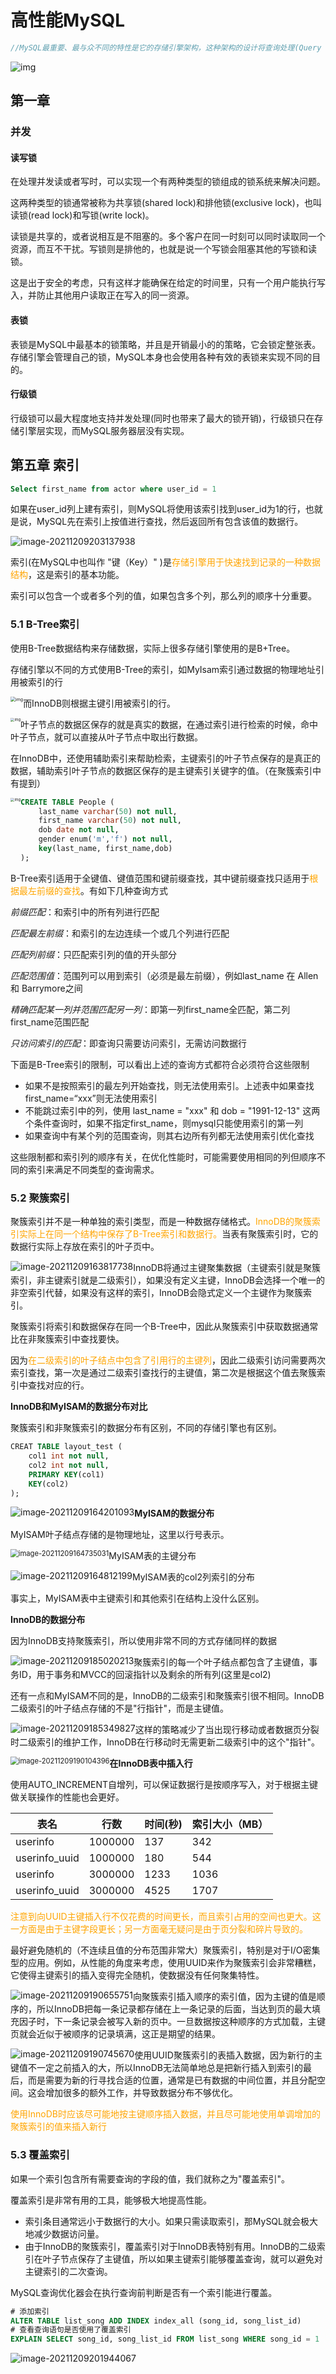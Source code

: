 

# 高性能MySQL

~~~java
//MySQL最重要、最与众不同的特性是它的存储引擎架构，这种架构的设计将查询处理(Query Processing)及其他系统任务(Server Task)和数据的存储/提取相分离
~~~

![img](https://s2.loli.net/2021/12/07/gUvNeoPd7zCFnql.png)

## 第一章

### 并发

#### 读写锁

在处理并发读或者写时，可以实现一个有两种类型的锁组成的锁系统来解决问题。

这两种类型的锁通常被称为共享锁(shared lock)和排他锁(exclusive lock)，也叫读锁(read lock)和写锁(write lock)。

读锁是共享的，或者说相互是不阻塞的。多个客户在同一时刻可以同时读取同一个资源，而互不干扰。写锁则是排他的，也就是说一个写锁会阻塞其他的写锁和读锁。

这是出于安全的考虑，只有这样才能确保在给定的时间里，只有一个用户能执行写入，并防止其他用户读取正在写入的同一资源。

#### 表锁

表锁是MySQL中最基本的锁策略，并且是开销最小的的策略，它会锁定整张表。存储引擎会管理自己的锁，MySQL本身也会使用各种有效的表锁来实现不同的目的。

#### 行级锁

行级锁可以最大程度地支持并发处理(同时也带来了最大的锁开销)，行级锁只在存储引擎层实现，而MySQL服务器层没有实现。

## 第五章 索引

~~~sql
Select first_name from actor where user_id = 1
~~~

如果在user_id列上建有索引，则MySQL将使用该索引找到user_id为1的行，也就是说，MySQL先在索引上按值进行查找，然后返回所有包含该值的数据行。

![image-20211209203137938](https://s2.loli.net/2021/12/09/yGhjCHBQk6eENrf.png)

索引(在MySQL中也叫作 "键（Key）" )是<font color=orange>存储引擎用于快速找到记录的一种数据结构</font>，这是索引的基本功能。

索引可以包含一个或者多个列的值，如果包含多个列，那么列的顺序十分重要。

### 5.1 B-Tree索引

使用B-Tree数据结构来存储数据，实际上很多存储引擎使用的是B+Tree。

存储引擎以不同的方式使用B-Tree的索引，如MyIsam索引通过数据的物理地址引用被索引的行

<img src="https://image.z.itpub.net/zitpub.net/JPG/2021-11-26/41EFDB33BF7C687D7F83D65A3FC1C20D.jpg" alt="img" style="zoom: 50%;float:left" />

而InnoDB则根据主键引用被索引的行。            

<img src="https://img-blog.csdnimg.cn/20200516191817713.png?x-oss-process=image/watermark,type_ZmFuZ3poZW5naGVpdGk,shadow_10,text_aHR0cHM6Ly9ibG9nLmNzZG4ubmV0L2JfeF9w,size_16,color_FFFFFF,t_70" alt="img" style="zoom: 40%;float:left" />

叶子节点的数据区保存的就是真实的数据，在通过索引进行检索的时候，命中叶子节点，就可以直接从叶子节点中取出行数据。

在InnoDB中，还使用辅助索引来帮助检索，主键索引的叶子节点保存的是真正的数据，辅助索引叶子节点的数据区保存的是主键索引关键字的值。（在聚簇索引中有提到）

<img src="https://s2.loli.net/2021/12/08/acBGdirjbMzqwFP.png" alt="img" style="zoom: 40%;float:left" />

~~~sql
CREATE TABLE People (
	last_name varchar(50) not null,
    first_name varchar(50) not null,
    dob date not null,
    gender enum('m','f') not null,
    key(last_name, first_name,dob)
);
~~~

B-Tree索引适用于全键值、键值范围和键前缀查找，其中键前缀查找只适用于<font color=orange>根据最左前缀的查找</font>。有如下几种查询方式

*前缀匹配*：和索引中的所有列进行匹配

*匹配最左前缀*：和索引的左边连续一个或几个列进行匹配

*匹配列前缀*：只匹配索引列的值的开头部分

*匹配范围值*：范围列可以用到索引（必须是最左前缀），例如last_name 在 Allen 和 Barrymore之间

*精确匹配某一列并范围匹配另一列*：即第一列first_name全匹配，第二列first_name范围匹配

*只访问索引的匹配*：即查询只需要访问索引，无需访问数据行

下面是B-Tree索引的限制，可以看出上述的查询方式都符合必须符合这些限制

- 如果不是按照索引的最左列开始查找，则无法使用索引。上述表中如果查找first_name=“xxx”则无法使用索引
- 不能跳过索引中的列，使用 last_name = "xxx" 和 dob = "1991-12-13" 这两个条件查询时，如果不指定first_name，则mysql只能使用索引的第一列
- 如果查询中有某个列的范围查询，则其右边所有列都无法使用索引优化查找

这些限制都和索引列的顺序有关，在优化性能时，可能需要使用相同的列但顺序不同的索引来满足不同类型的查询需求。

### 5.2 聚簇索引

聚簇索引并不是一种单独的索引类型，而是一种数据存储格式。<font color=orange>InnoDB的聚簇索引实际上在同一个结构中保存了B-Tree索引和数据行。</font>当表有聚簇索引时，它的数据行实际上存放在索引的叶子页中。

<img src="https://s2.loli.net/2021/12/09/FvD2Pc4gmQxh3KB.png" alt="image-20211209163817738" style="float:left" />

InnoDB将通过主键聚集数据（主键索引就是聚簇索引，非主键索引就是二级索引），如果没有定义主键，InnoDB会选择一个唯一的非空索引代替，如果没有这样的索引，InnoDB会隐式定义一个主键作为聚簇索引。

聚簇索引将索引和数据保存在同一个B-Tree中，因此从聚簇索引中获取数据通常比在非聚簇索引中查找要快。

因为<font color=orange>在二级索引的叶子结点中包含了引用行的主键列</font>，因此二级索引访问需要两次索引查找，第一次是通过二级索引查找行的主键值，第二次是根据这个值去聚簇索引中查找对应的行。

**InnoDB和MyISAM的数据分布对比**

聚簇索引和非聚簇索引的数据分布有区别，不同的存储引擎也有区别。

~~~sql
CREAT TABLE layout_test (
	col1 int not null,
    col2 int not null,
    PRIMARY KEY(col1)
    KEY(col2)
);
~~~

<img src="https://s2.loli.net/2021/12/09/eMHBtJ2z1dUwoYI.png" alt="image-20211209164201093" style="float:left" />

**MyISAM的数据分布**

MyISAM叶子结点存储的是物理地址，这里以行号表示。

<img src="https://s2.loli.net/2021/12/09/1YmNqzr7oKQV8xs.png" alt="image-20211209164735031" style="zoom:80%;float:left" />

MyISAM表的主键分布

<img src="https://s2.loli.net/2021/12/09/qbdDhg3iT5971PE.png" alt="image-20211209164812199" style="float:left" />

MyISAM表的col2列索引的分布

事实上，MyISAM表中主键索引和其他索引在结构上没什么区别。

**InnoDB的数据分布**

因为InnoDB支持聚簇索引，所以使用非常不同的方式存储同样的数据

<img src="https://s2.loli.net/2021/12/09/8KHrht4DvbU1fZT.png" alt="image-20211209185020213" style="float:left" />

聚簇索引的每一个叶子结点都包含了主键值，事务ID，用于事务和MVCC的回滚指针以及剩余的所有列(这里是col2)

还有一点和MyISAM不同的是，InnoDB的二级索引和聚簇索引很不相同。InnoDB二级索引的叶子结点存储的不是"行指针"，而是主键值。

<img src="https://s2.loli.net/2021/12/09/wONpX4jco9vtPeJ.png" alt="image-20211209185349827" style="float:left" />

这样的策略减少了当出现行移动或者数据页分裂时二级索引的维护工作，InnoDB在行移动时无需更新二级索引中的这个"指针"。

<img src="C:\Users\PSJ\AppData\Roaming\Typora\typora-user-images\image-20211209190104396.png" alt="image-20211209190104396" style="zoom:80%;float:left" />

**在InnoDB表中插入行**

使用AUTO_INCREMENT自增列，可以保证数据行是按顺序写入，对于根据主键做关联操作的性能也会更好。

| 表名          | 行数    | 时间(秒) | 索引大小（MB） |
| ------------- | ------- | -------- | -------------- |
| userinfo      | 1000000 | 137      | 342            |
| userinfo_uuid | 1000000 | 180      | 544            |
| userinfo      | 3000000 | 1233     | 1036           |
| userinfo_uuid | 3000000 | 4525     | 1707           |

<font color=orange>注意到向UUID主键插入行不仅花费的时间更长，而且索引占用的空间也更大。这一方面是由于主键字段更长；另一方面毫无疑问是由于页分裂和碎片导致的。</font>

最好避免随机的（不连续且值的分布范围非常大）聚簇索引，特别是对于I/O密集型的应用。例如，从性能的角度来考虑，使用UUID来作为聚簇索引会非常糟糕，它使得主键索引的插入变得完全随机，使数据没有任何聚集特性。

<img src="https://s2.loli.net/2021/12/09/JKYwz5sgcduX2N8.png" alt="image-20211209190655751" style="float: left; " />

向聚簇索引插入顺序的索引值，因为主键的值是顺序的，所以InnoDB把每一条记录都存储在上一条记录的后面，当达到页的最大填充因子时，下一条记录会被写入新的页中。一旦数据按这种顺序的方式加载，主键页就会近似于被顺序的记录填满，这正是期望的结果。

<img src="https://s2.loli.net/2021/12/09/RADgZwydHGX5uIs.png" alt="image-20211209190745670" style="float:left" />

使用UUID聚簇索引的表插入数据，因为新行的主键值不一定之前插入的大，所以InnoDB无法简单地总是把新行插入到索引的最后，而是需要为新的行寻找合适的位置，通常是已有数据的中间位置，并且分配空间。这会增加很多的额外工作，并导致数据分布不够优化。

<font  color=orange>使用InnoDB时应该尽可能地按主键顺序插入数据，并且尽可能地使用单调增加的聚簇索引的值来插入新行</font>

### 5.3 覆盖索引

如果一个索引包含所有需要查询的字段的值，我们就称之为"覆盖索引"。

覆盖索引是非常有用的工具，能够极大地提高性能。

- 索引条目通常远小于数据行的大小。如果只需读取索引，那MySQL就会极大地减少数据访问量。
- 由于InnoDB的聚簇索引，覆盖索引对于InnoDB表特别有用。InnoDB的二级索引在叶子节点保存了主键值，所以如果主键索引能够覆盖查询，就可以避免对主键索引的二次查询。

MySQL查询优化器会在执行查询前判断是否有一个索引能进行覆盖。

~~~sql
# 添加索引
ALTER TABLE list_song ADD INDEX index_all (song_id, song_list_id)
# 查看查询语句是否使用了覆盖索引
EXPLAIN SELECT song_id, song_list_id FROM list_song WHERE song_id = 1
~~~

<img src="https://s2.loli.net/2021/12/09/FcE5kZqhCKAlNdo.png" alt="image-20211209201944067" style="float:left" />

